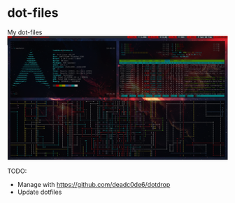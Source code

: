 # dot-files
My dot-files
![alt text](https://github.com/lambdhack/dot-files/blob/master/static/i3-preview.png)

TODO:
- Manage with https://github.com/deadc0de6/dotdrop
- Update dotfiles
